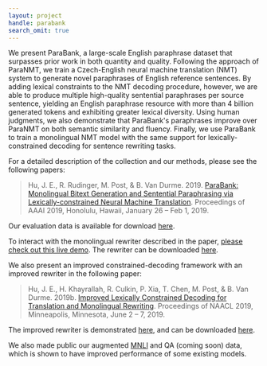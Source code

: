 ```yaml
---
layout: project
handle: parabank
search_omit: true
---
```


We present ParaBank, a large-scale English paraphrase dataset that surpasses prior work in both quantity and quality. Following the approach of ParaNMT, we train a Czech-English neural machine translation (NMT) system to generate novel paraphrases of English reference sentences. By adding lexical constraints to the NMT decoding procedure, however, we are able to produce multiple high-quality sentential paraphrases per source sentence, yielding an English paraphrase resource with more than 4 billion generated tokens and exhibiting greater lexical diversity. Using human judgments, we also demonstrate that ParaBank's paraphrases improve over ParaNMT on both semantic similarity and fluency. Finally, we use ParaBank to train a monolingual NMT model with the same support for lexically-constrained decoding for sentence rewriting tasks.

For a detailed description of the collection and our methods, please see the following papers:

> Hu, J. E., R. Rudinger, M. Post, & B. Van Durme. 2019. [ParaBank: Monolingual Bitext Generation and Sentential Paraphrasing via Lexically-constrained Neural Machine Translation](http://aaai.org/Papers/AAAI/2019/AAAI-HuJ.4052.pdf). Proceedings of AAAI 2019, Honolulu, Hawaii, January 26 – Feb 1, 2019.

Our evaluation data is available for download [here](https://github.com/decompositional-semantics-initiative/ParaBank-Eval-Data).

To interact with the monolingual rewriter described in the paper, [please check out this live demo](http://www.cs.jhu.edu/~vandurme/pbr-1a-demo/). The rewriter can be downloaded [here](https://github.com/decompositional-semantics-initiative/ParaBank-rewriter/releases/tag/v0.1).


We also present an improved constrained-decoding framework with an improved rewriter in the following paper:

> Hu, J. E., H. Khayrallah, R. Culkin, P. Xia, T. Chen, M. Post, & B. Van Durme. 2019b. [Improved Lexically Constrained Decoding for Translation and Monolingual Rewriting](TBD). Proceedings of NAACL 2019, Minneapolis, Minnesota, June 2 – 7, 2019.

The improved rewriter is demonstrated [here](http://www.cs.jhu.edu/~vandurme/pbr-1b-demo/), and can be downloaded [here](https://github.com/decompositional-semantics-initiative/improved-ParaBank-rewriter/releases/tag/v0.1).

We also made public our augmented [MNLI](http://cs.jhu.edu/~vandurme/data/pMNLI-1.0.tar.gz) and QA (coming soon) data, which is shown to have improved performance of some existing models.
